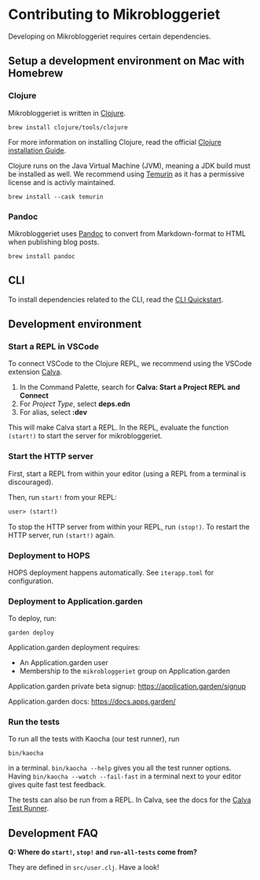 # Contributing to Mikrobloggeriet

Developing on Mikrobloggeriet requires certain dependencies.

## Setup a development environment on Mac with Homebrew

### Clojure

Mikrobloggeriet is written in [Clojure].

[Clojure]: https://clojure.org/

```shell
brew install clojure/tools/clojure
```

For more information on installing Clojure, read the official [Clojure installation Guide](https://clojure.org/guides/install_clojure).

Clojure runs on the Java Virtual Machine (JVM), meaning a JDK build must be installed as well.
We recommend using [Temurin] as it has a permissive license and is activly maintained.

[Temurin]: https://adoptium.net/en-GB/

```shell
brew install --cask temurin
```

### Pandoc
Mikrobloggeriet uses [Pandoc] to convert from Markdown-format to HTML when publishing blog posts. 

[Pandoc]: https://pandoc.org/

```shell
brew install pandoc
```

## CLI

To install dependencies related to the CLI, read the [CLI Quickstart].

[CLI quickstart]: cli-quickstart-mblog.md

## Development environment

### Start a REPL in VSCode

To connect VSCode to the Clojure REPL, we recommend using the VSCode extension [Calva].

1. In the Command Palette, search for **Calva: Start a Project REPL and Connect**
2. For *Project Type*, select **deps.edn**
3. For alias, select **:dev**

This will make Calva start a REPL. In the REPL, evaluate the function `(start!)` to start the server for mikrobloggeriet. 

[Calva]: https://calva.io

### Start the HTTP server

First, start a REPL from within your editor (using a REPL from a terminal is discouraged).

Then, run `start!` from your REPL:

```clojure
user> (start!)
```

To stop the HTTP server from within your REPL, run `(stop!)`.
To restart the HTTP server, run `(start!)` again.

### Deployment to HOPS

HOPS deployment happens automatically.
See `iterapp.toml` for configuration.

### Deployment to Application.garden

To deploy, run:

```
garden deploy
```

Application.garden deployment requires:

- An Application.garden user
- Membership to the `mikrobloggeriet` group on Application.garden

Application.garden private beta signup: https://application.garden/signup

Application.garden docs: https://docs.apps.garden/

### Run the tests

To run all the tests with Kaocha (our test runner), run

    bin/kaocha

in a terminal.
`bin/kaocha --help` gives you all the test runner options.
Having `bin/kaocha --watch --fail-fast` in a terminal next to your editor gives quite fast test feedback.

The tests can also be run from a REPL.
In Calva, see the docs for the [Calva Test Runner].

[Calva Test Runner]: https://calva.io/test-runner/

## Development FAQ

**Q: Where do `start!`, `stop!` and `run-all-tests` come from?**

They are defined in `src/user.clj`.
Have a look!
